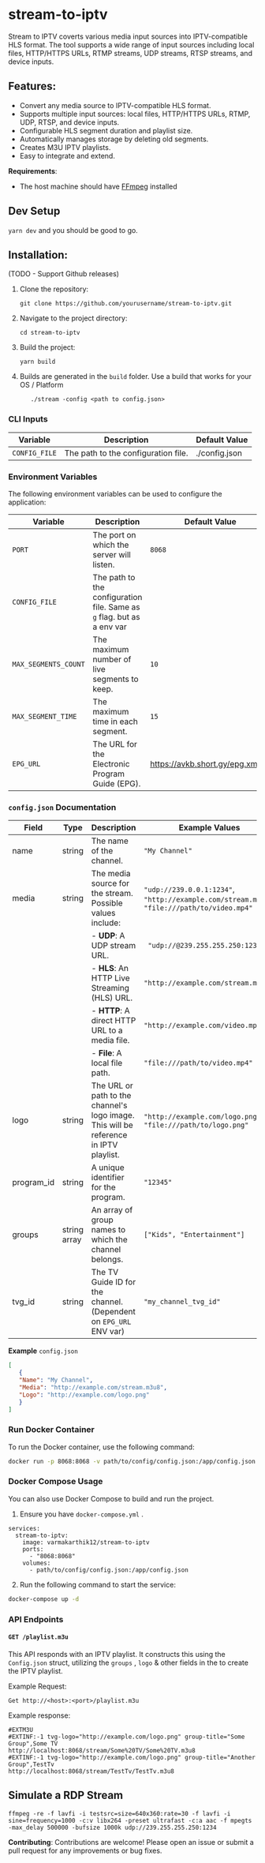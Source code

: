 # stream-to-iptv
Stream to IPTV coverts various media input sources into IPTV-compatible HLS format. The tool supports a wide range of input sources including local files, HTTP/HTTPS URLs, RTMP streams, UDP streams, RTSP streams, and device inputs.

## Features:
- Convert any media source to IPTV-compatible HLS format.
- Supports multiple input sources: local files, HTTP/HTTPS URLs, RTMP, UDP, RTSP, and device inputs.
- Configurable HLS segment duration and playlist size.
- Automatically manages storage by deleting old segments.
- Creates M3U IPTV playlists.
- Easy to integrate and extend.

**Requirements**:
- The host machine should have [FFmpeg](https://www.ffmpeg.org/download.html) installed
 
## Dev Setup
  `yarn dev` and you should be good to go.

## Installation: 
(TODO - Support Github releases)
1. Clone the repository:
   ```shell
   git clone https://github.com/yourusername/stream-to-iptv.git
   ```
2. Navigate to the project directory:
   ```shell
   cd stream-to-iptv
   ```
3. Build the project:
   ```shell
   yarn build
   ```
4. Builds are generated in the `build` folder. Use a build that works for your OS / Platform
   ```shell
      ./stream -config <path to config.json>
   ```
### CLI Inputs

| Variable     | Description                                      | Default Value |
|--------------|--------------------------------------------------|---------------|
| `CONFIG_FILE`| The path to the configuration file.|./config.json|


### Environment Variables

The following environment variables can be used to configure the application:

| Variable     | Description                                      | Default Value |
|--------------|--------------------------------------------------|---------------|
| `PORT`       | The port on which the server will listen.        | `8068`        |
| `CONFIG_FILE`| The path to the configuration file. Same as `g` flag. but as a env var             |          |
| `MAX_SEGMENTS_COUNT`  | The maximum number of live segments to keep.     | `10`        |
| `MAX_SEGMENT_TIME`  | The maximum time in each segment.         | `15`        |
| `EPG_URL`           | The URL for the Electronic Program Guide (EPG).  |https://avkb.short.gy/epg.xml.gz |


### `config.json` Documentation

| Field  | Type   | Description                                                                 | Example Values                                                                 |
|--------|--------|-----------------------------------------------------------------------------|--------------------------------------------------------------------------------|
| name   | string | The name of the channel.                                                    | `"My Channel"`                                                                 |
| media  | string | The media source for the stream. Possible values include:                   | `"udp://239.0.0.1:1234"`, `"http://example.com/stream.m3u8"`, `"file:///path/to/video.mp4"` |
|        |        | - **UDP**: A UDP stream URL.                                                | ` "udp://@239.255.255.250:1234"`                                                       |
|        |        | - **HLS**: An HTTP Live Streaming (HLS) URL.                                | `"http://example.com/stream.m3u8"`                                             |
|        |        | - **HTTP**: A direct HTTP URL to a media file.                              | `"http://example.com/video.mp4"`                                               |
|        |        | - **File**: A local file path.                                              | `"file:///path/to/video.mp4"`                                                  |
| logo   | string | The URL or path to the channel's logo image. This will be reference in IPTV playlist.                                | `"http://example.com/logo.png"`, `"file:///path/to/logo.png"`                  |
| program_id | string | A unique identifier for the program. | `"12345"` |
| groups | string array | An array of group names to which the channel belongs. | `["Kids", "Entertainment"]` |
| tvg_id    | string       | The TV Guide ID for the channel. (Dependent on `EPG_URL` ENV var) | `"my_channel_tvg_id"`|



**Example** `config.json`

```json
[
   {
   "Name": "My Channel",
   "Media": "http://example.com/stream.m3u8",
   "Logo": "http://example.com/logo.png"
   }
]
```


### Run Docker Container

To run the Docker container, use the following command:

```sh
docker run -p 8068:8068 -v path/to/config/config.json:/app/config.json varmakarthik12/stream-to-iptv
```

### Docker Compose Usage

You can also use Docker Compose to build and run the project. 

1. Ensure you have `docker-compose.yml` .
```
services:
  stream-to-iptv:
    image: varmakarthik12/stream-to-iptv
    ports:
      - "8068:8068"
    volumes:
      - path/to/config/config.json:/app/config.json
```
2. Run the following command to start the service:

```sh
docker-compose up -d
```

### API Endpoints

#### `GET /playlist.m3u`

This API responds with an IPTV playlist. It constructs this using the `Config.json` struct, utilizing the `groups` , `logo` & other fields in the to create the IPTV playlist.

Example Request:
```
Get http://<host>:<port>/playlist.m3u
```

Example response:
```m3u
#EXTM3U
#EXTINF:-1 tvg-logo="http://example.com/logo.png" group-title="Some Group",Some TV
http://localhost:8068/stream/Some%20TV/Some%20TV.m3u8
#EXTINF:-1 tvg-logo="http://example.com/logo.png" group-title="Another Group",TestTv
http://localhost:8068/stream/TestTv/TestTv.m3u8
```


## Simulate a RDP Stream
```shell
ffmpeg -re -f lavfi -i testsrc=size=640x360:rate=30 -f lavfi -i sine=frequency=1000 -c:v libx264 -preset ultrafast -c:a aac -f mpegts -max_delay 500000 -bufsize 1000k udp://239.255.255.250:1234
```

**Contributing**:
Contributions are welcome! Please open an issue or submit a pull request for any improvements or bug fixes.
